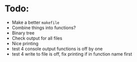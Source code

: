 # Todo:

- Make a better `makefile`
- Combine things into functions?
- Binary tree
- Check output for all files
- Nice printing
- test 4 console output functions is off by one
- test 4 write to file is off, fix printing if in function name first
